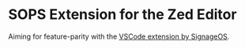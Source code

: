 # SOPS Extension for the Zed Editor

Aiming for feature-parity with the [VSCode extension by SignageOS][vscode-sops].

[vscode-sops]: https://github.com/signageos/vscode-sops

